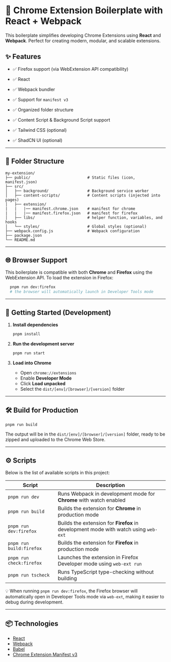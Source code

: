 # 🚀 Chrome Extension Boilerplate with React + Webpack

This boilerplate simplifies developing Chrome Extensions using **React** and **Webpack**. Perfect for creating modern, modular, and scalable extensions.

## ✨ Features

- ✅ Firefox support (via WebExtension API compatibility)

- ✅ React
- ✅ Webpack bundler
- ✅ Support for `manifest v3`
- ✅ Organized folder structure
- ✅ Content Script & Background Script support
- ✅ Tailwind CSS (optional)
- ✅ ShadCN UI (optional)

---

## 📁 Folder Structure

```
my-extension/
├── public/                         # Static files (icon, manifest.json)
├── src/
│   ├── background/                 # Background service worker
│   ├── content-scripts/            # Content scripts (injected into pages)
│   ├── extension/       
|   |   |── manifest.chrome.json    # manifest for chrome
|   |   |── manifest.firefox.json   # manifest for firefox
│   ├── libs/                       # helper function, variables, and hooks 
│   └── styles/                     # Global styles (optional)
├── webpack.config.js               # Webpack configuration
├── package.json
└── README.md
```

---

## 🌐 Browser Support

This boilerplate is compatible with both **Chrome** and **Firefox** using the WebExtension API.
To load the extension in Firefox:
 ```bash
   pnpm run dev:firefox
   # the browser will automatically launch in Developer Tools mode
   ```


---

## 🚀 Getting Started (Development)

1. **Install dependencies**
   ```bash
   pnpm install
   ```

2. **Run the development server**
   ```bash
   pnpm run start
   ```

3. **Load into Chrome**
   - Open `chrome://extensions`
   - Enable **Developer Mode**
   - Click **Load unpacked**
   - Select the `dist/[env]/[browser]/[version]` folder

---

## 🛠️ Build for Production

```bash
pnpm run build
```

The output will be in the `dist/[env]/[browser]/[version]` folder, ready to be zipped and uploaded to the Chrome Web Store.

---

## ⚙️ Scripts

Below is the list of available scripts in this project:

| Script                  | Description                                                                 |
|-------------------------|-----------------------------------------------------------------------------|
| `pnpm run dev`          | Runs Webpack in development mode for **Chrome** with watch enabled         |
| `pnpm run build`        | Builds the extension for **Chrome** in production mode                     |
| `pnpm run dev:firefox`  | Builds the extension for **Firefox** in development mode with watch using `web-ext` |
| `pnpm run build:firefox`| Builds the extension for **Firefox** in production mode                    |
| `pnpm run check:firefox`| Launches the extension in Firefox Developer mode using `web-ext run`       |
| `pnpm run tscheck`      | Runs TypeScript type-checking without building                             |

💡 When running `pnpm run dev:firefox`, the Firefox browser will automatically open in Developer Tools mode via `web-ext`, making it easier to debug during development.

---

## 📦 Technologies

- [React](https://reactjs.org)
- [Webpack](https://webpack.js.org)
- [Babel](https://babeljs.io)
- [Chrome Extension Manifest v3](https://developer.chrome.com/docs/extensions/mv3/intro/)

